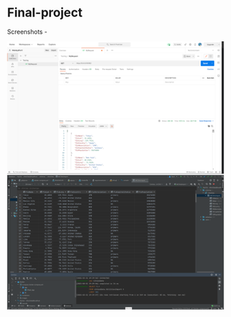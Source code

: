 # Final-project

Screenshots - 

<img src="https://github.com/Rushi-Repo/Final-project/blob/main/screenshots/postman.png?raw=true" />

<img src="https://github.com/Rushi-Repo/Final-project/blob/main/screenshots/query.png?raw=true" />
